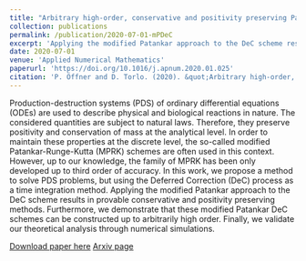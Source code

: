 ```yaml
---
title: "Arbitrary high-order, conservative and positivity preserving Patankar-type deferred correction schemes"
collection: publications
permalink: /publication/2020-07-01-mPDeC
excerpt: 'Applying the modified Patankar approach to the DeC scheme results in provable conservative and positivity preserving methods. Furthermore, we demonstrate that these modified Patankar DeC schemes can be constructed up to arbitrarily high order.'
date: 2020-07-01
venue: 'Applied Numerical Mathematics'
paperurl: 'https://doi.org/10.1016/j.apnum.2020.01.025'
citation: 'P. Öffner and D. Torlo. (2020). &quot;Arbitrary high-order, conservative and positivity preserving Patankar--type deferred correction schemes.&quot; <i>Applied Numerical Mathematics</i>, 153:15 – 34.'
---
```

Production-destruction systems (PDS) of ordinary differential equations (ODEs) are used to describe physical and biological reactions in nature. The considered quantities are subject to natural laws. Therefore, they preserve positivity and conservation of mass at the analytical level. In order to maintain these properties at the discrete level, the so-called modified Patankar-Runge-Kutta (MPRK) schemes are often used in this context. However, up to our knowledge, the family of MPRK has been only developed up to third order of accuracy. In this work, we propose a method to solve PDS problems, but using the Deferred Correction (DeC) process as a time integration method. Applying the modified Patankar approach to the DeC scheme results in provable conservative and positivity preserving methods. Furthermore, we demonstrate that these modified Patankar DeC schemes can be constructed up to arbitrarily high order. Finally, we validate our theoretical analysis through numerical simulations.

[Download paper here](files/publications/Oeffner2020modifiedPatankarDeC.pdf)
[Arxiv page](https://arxiv.org/abs/1905.09237)

